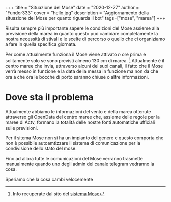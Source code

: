 +++
title = "Situazione del Mose"
date = "2020-12-27"
author = "Fundor333"
cover = "hello.jpg"
description = "Aggiornamento della situazione del Mose per quanto riguarda il bot"
tags=["mose", "marea"]
+++

Risulta sempre più importante sapere le condizioni del Mose assieme alla previsione della marea in quanto questo può cambiare completamente la nostra necessità di stivali e le scelte di percorso o quello che ci organiziamo a fare in quella specifica giornata.

Per come attualmente funziona il Mose viene attivato _n_ ore prima e solitamente solo se sono previsti almeno 130 cm di marea. [^1] Attualmente è il centro maree che invia, attraverso alcuni dei suoi canali, il fatto che il Mose verrà messo in funzione e la data della messa in funzione ma non da che ora a che ora le bocche di porto saranno chiuse o altre informazioni.

# Dove sta il problema

Attualmente abbiamo le informazioni del vento e della marea ottenute attraverso gli OpenData del centro maree che, assieme delle regole per la maree di Actv, formano la totalità delle nostre fonti automatiche ufficiali sulle previsioni.

Per il sitema Mose non si ha un impianto del genere e questo comporta che non è possibile autoamtizzare il sistema di comunicazione per la condivisione dello stato del mose.

Fino ad allora tutte le comunicazioni del Mose verranno trasmette manualmente quando uno degli admin del canale telegram vedranno la cosa.

Speriamo che la cosa cambi velocemente

[^1]: Info recuperate dal sito del [sistema Mose](https://www.mosevenezia.eu/)
